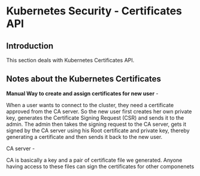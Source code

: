 # Kubernetes Security - Certificates API

## Introduction
This section deals with Kubernetes Certificates API.

## Notes about the Kubernetes Certificates

**Manual Way to create and assign certificates for new user** - 

When a user wants to connect to the cluster, they need a certificate approved from the CA server. So the new user first creates her own private key, generates the Certificate Signing Request (CSR) and sends it to the admin. The admin then takes the signing request to the CA server, gets it signed by the CA server using his Root certificate and private key, thereby generating a certificate and then sends it back to the new user.


CA server - 

CA is basically a key and a pair of certificate file we generated. Anyone having access to these files can sign the certificates for other componenets

